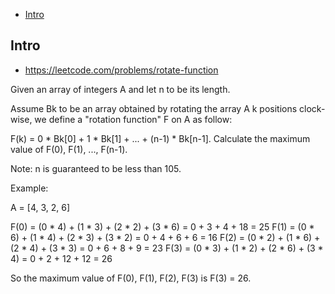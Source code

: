 - [Intro](#intro)

## Intro

- https://leetcode.com/problems/rotate-function


Given an array of integers A and let n to be its length.


Assume Bk to be an array obtained by rotating the array A k positions clock-wise, we define a "rotation function" F on A as follow:


F(k) = 0 * Bk[0] + 1 * Bk[1] + ... + (n-1) * Bk[n-1].
Calculate the maximum value of F(0), F(1), ..., F(n-1). 

Note:
n is guaranteed to be less than 105.

Example:

A = [4, 3, 2, 6]

F(0) = (0 * 4) + (1 * 3) + (2 * 2) + (3 * 6) = 0 + 3 + 4 + 18 = 25
F(1) = (0 * 6) + (1 * 4) + (2 * 3) + (3 * 2) = 0 + 4 + 6 + 6 = 16
F(2) = (0 * 2) + (1 * 6) + (2 * 4) + (3 * 3) = 0 + 6 + 8 + 9 = 23
F(3) = (0 * 3) + (1 * 2) + (2 * 6) + (3 * 4) = 0 + 2 + 12 + 12 = 26

So the maximum value of F(0), F(1), F(2), F(3) is F(3) = 26.

